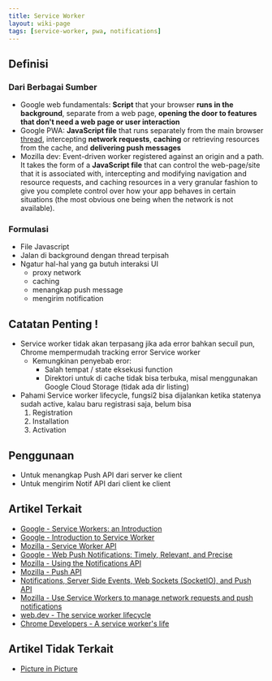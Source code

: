 ```yaml
---
title: Service Worker
layout: wiki-page
tags: [service-worker, pwa, notifications]
---
```


## Definisi

### Dari Berbagai Sumber
- Google web fundamentals: <b>Script</b> that your browser <b>runs in the background</b>, separate from a web page, <b>opening the door to features that don't need a web page or user interaction</b>
- Google PWA: <b>JavaScript file</b> that runs separately from the main browser [thread](/wiki/wiki/thr/thread/), intercepting <b>network requests</b>, <b>caching</b> or retrieving resources from the cache, and <b>delivering push messages</b> 
- Mozilla dev: Event-driven worker registered against an origin and a path. It takes the form of a <b>JavaScript file</b> that can control the web-page/site that it is associated with, intercepting and modifying navigation and resource requests, and caching resources in a very granular fashion to give you complete control over how your app behaves in certain situations (the most obvious one being when the network is not available).

### Formulasi
- File Javascript
- Jalan di background dengan thread terpisah
- Ngatur hal-hal yang ga butuh interaksi UI
  - proxy network
  - caching
  - menangkap push message
  - mengirim notification

## Catatan Penting !
- Service worker tidak akan terpasang jika ada error bahkan secuil pun, Chrome mempermudah tracking error Service worker
  - Kemungkinan penyebab eror:
    - Salah tempat / state eksekusi function
    - Direktori untuk di cache tidak bisa terbuka, misal menggunakan Google Cloud Storage (tidak ada dir listing)
- Pahami Service worker lifecycle, fungsi2 bisa dijalankan ketika statenya sudah active, kalau baru registrasi saja, belum bisa
  1. Registration
  2. Installation
  3. Activation

## Penggunaan
- Untuk menangkap Push API dari server ke client
- Untuk mengirim Notif API dari client ke client

## Artikel Terkait
- [Google - Service Workers: an Introduction](https://developers.google.com/web/fundamentals/primers/service-workers) 
- [Google - Introduction to Service Worker](https://developers.google.com/web/ilt/pwa/introduction-to-service-worker)
- [Mozilla - Service Worker API](https://developer.mozilla.org/en-US/docs/Web/API/Service_Worker_API)
- [Google - Web Push Notifications: Timely, Relevant, and Precise](https://developers.google.com/web/fundamentals/push-notifications)
- [Mozilla - Using the Notifications API](https://developer.mozilla.org/en-US/docs/Web/API/Notifications_API/Using_the_Notifications_API)
- [Mozilla - Push API](https://developer.mozilla.org/en-US/docs/Web/API/Push_API)
- [Notifications, Server Side Events, Web Sockets (SocketIO), and Push API](https://abaganon.com/tutorials/sse_ws_push.html)
- [Mozilla - Use Service Workers to manage network requests and push notifications](https://developer.mozilla.org/en-US/docs/Web/API/Service_Worker_API/Using_Service_Workers)
- [web.dev - The service worker lifecycle](https://web.dev/service-worker-lifecycle/)
- [Chrome Developers - A service worker's life](https://developer.chrome.com/docs/workbox/service-worker-lifecycle/)

## Artikel Tidak Terkait
- [Picture in Picture](https://developer.mozilla.org/en-US/docs/Web/API/Picture-in-Picture_API)
